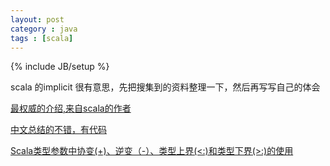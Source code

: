 ```yaml
---
layout: post
category : java 
tags : [scala]
---
```

{% include JB/setup %}


scala 的implicit 很有意思，先把搜集到的资料整理一下，然后再写写自己的体会

[最权威的介绍,来自scala的作者](http://www.artima.com/pins1ed/implicit-conversions-and-parameters.html 'http://www.artima.com/pins1ed/implicit-conversions-and-parameters.html')


[中文总结的不错，有代码](http://www.cnblogs.com/rollenholt/p/4118567.html 'http://www.cnblogs.com/rollenholt/p/4118567.html')

[Scala类型参数中协变(+)、逆变（-）、类型上界(<:)和类型下界(>:)的使用](http://www.iteye.com/topic/477994 'http://www.iteye.com/topic/477994')



